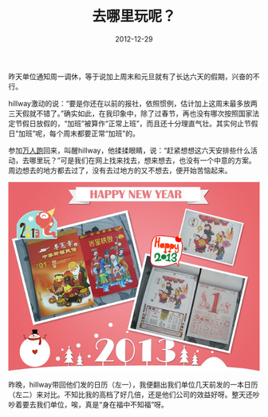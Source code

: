 ﻿---
title: "去哪里玩呢？"
date: 2012-12-29
categories: 
  - "essay"
tags: 
  - "元旦"
  - "旅游"
  - "日历"
---

昨天单位通知周一调休，等于说加上周末和元旦就有了长达六天的假期，兴奋的不行。

hillway激动的说：“要是你还在以前的报社，依照惯例，估计加上这周末最多放两三天假就不错了。”确实如此，在我印象中，除了过春节，再也没有哪次按照国家法定节假日放假的，“加班”被算作“正常上班”，而且还十分理直气壮。其实何止节假日“加班”呢，每个周末都要正常“加班”的。

参加[万人跑](http://www.jfsay.com/archives/695.html "汕头市迎新春健康万人跑")回来，叫醒hillway，他揉揉眼睛，说：“赶紧想想这六天安排些什么活动，去哪里玩？”可是我们在网上找来找去，想来想去，也没有一个中意的方案。周边想去的地方都去过了，没有去过地方的又不想去，便开始苦恼起来。

![rili](/images/8320489642_13cab3347d_z.jpg)

昨晚，hillway带回他们发的日历（左一），我便翻出我们单位几天前发的一本日历（左二）来对比。不知比我的高档了好几倍，还是他们公司的效益好呀。整天还吵吵着要去我们单位，唉，真是“身在福中不知福”呀。
